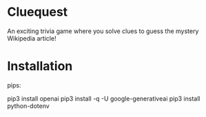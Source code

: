 # Cluequest
An exciting trivia game where you solve clues to guess the mystery Wikipedia article!

# Installation

pips:

pip3 install openai
pip3 install -q -U google-generativeai
pip3 install python-dotenv
